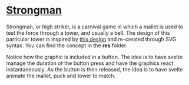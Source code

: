 # [Strongman](https://svelte.dev/repl/c234f8c4626440179c710f0c65cabfca)

Strongman, or high striker, is a carnival game in which a mallet is used to test the force through a tower, and usually a bell. The design of this particular tower is inspired by [this design](https://dribbble.com/shots/2647080-Body-Temperature-Huffington-Post-Spot-Illustrations) and re-created through SVG syntax. You can find the concept in the **res** folder.

Notice how the graphic is included in a button. The idea is to have svelte manage the duration of the button press and have the graphics react instantaneously. As the button is then released, the idea is to have svelte animate the mallet, puck and tower to match.
